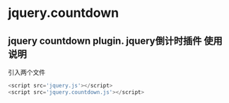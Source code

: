 jquery.countdown
================

jquery countdown plugin. jquery倒计时插件
使用说明
---------------
引入两个文件
```javascript
<script src='jquery.js'></script>
<script src='jquery.countdown.js'></script>
```